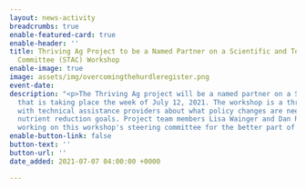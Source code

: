 ```yaml
---
layout: news-activity
breadcrumbs: true
enable-featured-card: true
enable-header: ''
title: Thriving Ag Project to be a Named Partner on a Scientific and Technical Advisory
  Committee (STAC) Workshop
enable-image: true
image: assets/img/overcomingthehurdleregister.png
event-date: 
description: "<p>The Thriving Ag project will be a named partner on a STAC workshop
  that is taking place the week of July 12, 2021. The workshop is a three-day discussion
  with technical assistance providers about what policy changes are needed to reach
  nutrient reduction goals. Project team members Lisa Wainger and Dan Read have been
  working on this workshop's steering committee for the better part of a year.</p>"
enable-button-link: false
button-text: ''
button-url: ''
date_added: 2021-07-07 04:00:00 +0000

---
```

